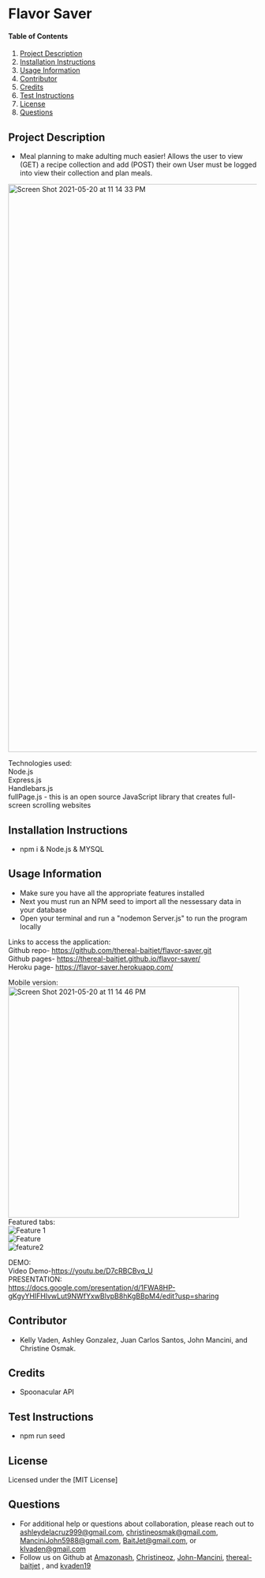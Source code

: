 # Flavor Saver
    
#### Table of Contents
1. [Project Description](#project-description)
2. [Installation Instructions](#installation-instructions)
3. [Usage Information](#usage-information)
4. [Contributor](#contributor)
5. [Credits](#credits)
6. [Test Instructions](#test-instructions)
7. [License](#license)
8. [Questions](#questions)
## Project Description
* Meal planning to make adulting much easier! Allows the user to view (GET) a recipe collection and add (POST) their own
User must be logged into view their collection and plan meals.

<img width="1150" alt="Screen Shot 2021-05-20 at 11 14 33 PM" src="https://user-images.githubusercontent.com/77952267/119202662-45c30400-ba5f-11eb-8814-3adedf70613a.png">

Technologies used: <br>
Node.js <br>
Express.js <br>
Handlebars.js <br>
fullPage.js - this is an open source JavaScript library that creates full-screen scrolling websites <br>

## Installation Instructions
* npm i & Node.js & MYSQL
## Usage Information
* Make sure you have all the appropriate features installed<br>
* Next you must run an NPM seed to import all the nessessary data in your database <br>
* Open your terminal and run a "nodemon Server.js" to run the program locally <br> 

Links to access the application: <br>
Github repo- https://github.com/thereal-baitjet/flavor-saver.git <br>
Github pages- https://thereal-baitjet.github.io/flavor-saver/ <br>
Heroku page- https://flavor-saver.herokuapp.com/

Mobile version: <br>
<img width="468" alt="Screen Shot 2021-05-20 at 11 14 46 PM" src="https://user-images.githubusercontent.com/77952267/119239697-bd089e80-bb18-11eb-8402-5fdfe23e1936.png"> <br>
Featured tabs: <br>
![Feature 1](https://user-images.githubusercontent.com/77952267/119239760-29839d80-bb19-11eb-9b2f-566628139caa.png) <br>
![Feature](https://user-images.githubusercontent.com/77952267/119239765-30aaab80-bb19-11eb-85c2-3c53ba64cde6.png) <br>
![feature2](https://user-images.githubusercontent.com/77952267/119239869-102f2100-bb1a-11eb-9eca-65bd93e1456a.png)


DEMO:<br>
Video Demo-https://youtu.be/D7cRBCBvq_U <br>
PRESENTATION: <br> 
https://docs.google.com/presentation/d/1FWA8HP-gKgyYHIFHlvwLut9NWfYxwBlvpB8hKgBBpM4/edit?usp=sharing


## Contributor 
* Kelly Vaden, Ashley Gonzalez, Juan Carlos Santos, John Mancini, and Christine Osmak. 
## Credits
* Spoonacular API
## Test Instructions
* npm run seed
## License
Licensed under the [MIT License]
## Questions
* For additional help or questions about collaboration, please reach out to ashleydelacruz999@gmail.com, christineosmak@gmail.com, ManciniJohn5988@gmail.com, BaitJet@gmail.com, or klvaden@gmail.com
* Follow us on Github at [Amazonash](http://github.com/Amazonash), [Christineoz](http://github.com/Christineoz), [John-Mancini](http://github.com/John-Mancini), [thereal-baitjet](http://github.com/thereal-baitjet) , and  [kvaden19](http://github.com/kvaden19)
